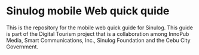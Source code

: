 Sinulog mobile Web quick quide
==================

This is the repository for the mobile web quick guide for Sinulog. This guide is part of the Digital Tourism project that is a collaboration among InnoPub Media, Smart Communications, Inc., Sinulog Foundation and the Cebu City Government.
